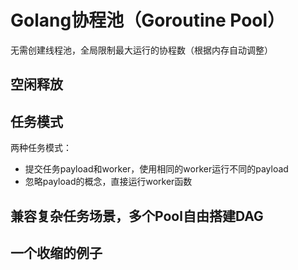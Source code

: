 # Golang协程池（Goroutine Pool）

无需创建线程池，全局限制最大运行的协程数（根据内存自动调整）

## 空闲释放

## 任务模式

两种任务模式：

- 提交任务payload和worker，使用相同的worker运行不同的payload
- 忽略payload的概念，直接运行worker函数

## 兼容复杂任务场景，多个Pool自由搭建DAG

## 一个收缩的例子





